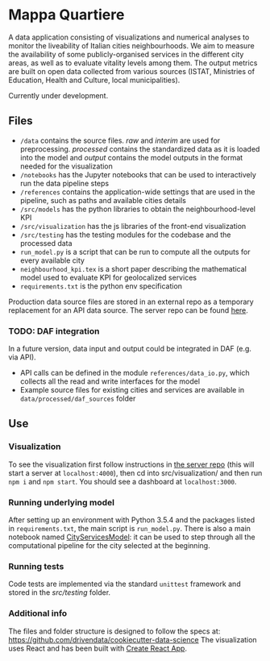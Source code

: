 # Mappa Quartiere

A data application consisting of visualizations and numerical analyses to monitor the liveability of Italian cities neighbourhoods.
We aim to measure the availability of some publicly-organised services in the different city areas, as well as to evaluate vitality levels among them. 
The output metrics are built on open data collected from various sources (ISTAT, Ministries of Education, Health and Culture, local municipalities).

Currently under development.

## Files
* `/data` contains the source files. _raw_ and _interim_ are used for preprocessing. _processed_ contains the standardized data as it is loaded into the model and _output_ contains the model outputs in the format needed for the visualization 
* `/notebooks` has the Jupyter notebooks that can be used to interactively run the data pipeline steps
* `/references` contains the application-wide settings that are used in the pipeline, such as paths and available cities details
* `/src/models` has the python libraries to obtain the neighbourhood-level KPI
* `/src/visualization` has the js libraries of the front-end visualization
* `/src/testing` has the testing modules for the codebase and the processed data
* `run_model.py` is a script that can be run to compute all the outputs for every available city
* `neighbourhood_kpi.tex` is a short paper describing the mathematical model used to evaluate KPI for geolocalized services
* `requirements.txt` is the python env specification

Production data source files are stored in an external repo as a temporary replacement for an API data source.
The server repo can be found [here](https://github.com/esterpantaleo/daf-server).

### TODO: DAF integration
In a future version, data input and output could be integrated in DAF (e.g. via API).
* API calls can be defined in the module `references/data_io.py`, which collects all the read and write interfaces for the model
* Example source files for existing cities and services are available in `data/processed/daf_sources` folder

## Use

### Visualization
To see the visualization first follow instructions in [the server repo](https://github.com/esterpantaleo/daf-server/blob/master/README.md) (this will start a server at `localhost:4000`), then cd into src/visualization/ and then run `npm i` and `npm start`. You should see a dashboard at `localhost:3000`.

### Running underlying model
After setting up an environment with Python 3.5.4 and the packages listed in `requirements.txt`, the main script is `run_model.py`.
There is also a main notebook named [CityServicesModel](https://github.com/italia/daf-mappa-quartiere/blob/master/notebooks/CityServicesModel.ipynb): it can be used to step through all the computational pipeline for the city selected at the beginning.

### Running tests
Code tests are implemented via the standard `unittest` framework and stored in the _src/testing_ folder.

### Additional info
The files and folder structure is designed to follow the specs at:
https://github.com/drivendata/cookiecutter-data-science
The visualization uses React and has been built with [Create React App](https://github.com/facebookincubator/create-react-app).

